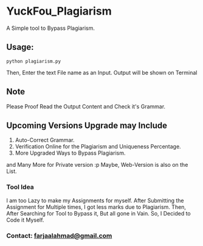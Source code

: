 # YuckFou_Plagiarism
A Simple tool to Bypass Plagiarism.

## Usage:
	python plagiarism.py
	
Then, Enter the text File name as an Input.
Output will be shown on Terminal


## Note
Please Proof Read the Output Content and Check it's Grammar.

## Upcoming Versions Upgrade may Include
1. Auto-Correct Grammar.
2. Verification Online for the Plagiarism and Uniqueness Percentage.
3. More Upgraded Ways to Bypass Plagiarism.

and Many More for Private version :p Maybe, Web-Version is also on the List.

### Tool Idea
I am too Lazy to make my Assignments for myself. After Submitting the Assignment for Multiple times, I got less marks due to Plagiarism. Then, After Searching for Tool to Bypass it, But all gone in Vain. So, I Decided to Code it Myself.
### Contact: farjaalahmad@gmail.com
